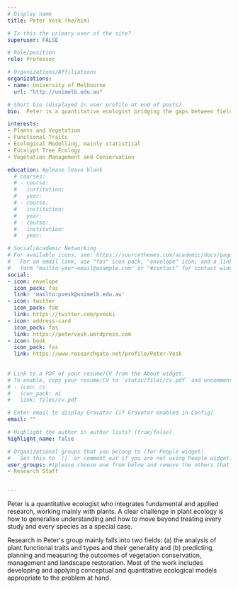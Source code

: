 ```yaml
---
# Display name
title: Peter Vesk (he/him)

# Is this the primary user of the site?
superuser: FALSE

# Role/position
role: Professor 

# Organizations/Affiliations
organizations:
- name: University of Melbourne
  url: "http://unimelb.edu.au"

# Short bio (displayed in user profile at end of posts)
bio:  Peter is a quantitative ecologist bridging the gaps between field ecology of plants, functional traits, modelling and conservation decisions. 

interests:
- Plants and Vegetation
- Functional Traits
- Ecological Modelling, mainly statistical
- Eucalypt Tree Ecology
- Vegetation Management and Conservation

education: #please leave blank
  # courses:
  # - course:
  #   institution:
  #   year:
  # - course:
  #   institution:
  #   year:
  # - course:
  #   institution:
  #   year:

# Social/Academic Networking
# For available icons, see: https://sourcethemes.com/academic/docs/page-builder/#icons
#   For an email link, use "fas" icon pack, "envelope" icon, and a link in the
#   form "mailto:your-email@example.com" or "#contact" for contact widget.
social:
- icon: envelope
  icon_pack: fas
  link: 'mailto:pvesk@unimelb.edu.au'
- icon: twitter
  icon_pack: fab
  link: https://twitter.com/pveski
- icon: address-card
  icon_pack: fas
  link: https://petervesk.wordpress.com
- icon: book
  icon_pack: fas
  link: https://www.researchgate.net/profile/Peter-Vesk
    
  
# Link to a PDF of your resume/CV from the About widget.
# To enable, copy your resume/CV to `static/files/cv.pdf` and uncomment the lines below.
# - icon: cv
#   icon_pack: ai
#   link: files/cv.pdf

# Enter email to display Gravatar (if Gravatar enabled in Config)
email: ""

# Highlight the author in author lists? (true/false)
highlight_name: false

# Organizational groups that you belong to (for People widget)
#   Set this to `[]` or comment out if you are not using People widget.
user_groups: #(please choose one from below and remove the others that aren't needed)
- Research Staff


---
```



Peter is a quantitative ecologist who integrates fundamental and applied research, working mainly with plants. A clear challenge in plant ecology is how to generalise understanding and how to move beyond treating every study and every species as a special case.

Research in Peter's group mainly falls into two fields: (a) the analysis of plant functional traits and types and their generality and (b) predicting, planning and measuring the outcomes of vegetation conservation, management and landscape restoration. Most of the work includes developing and applying conceptual and quantitative ecological models appropriate to the problem at hand.
